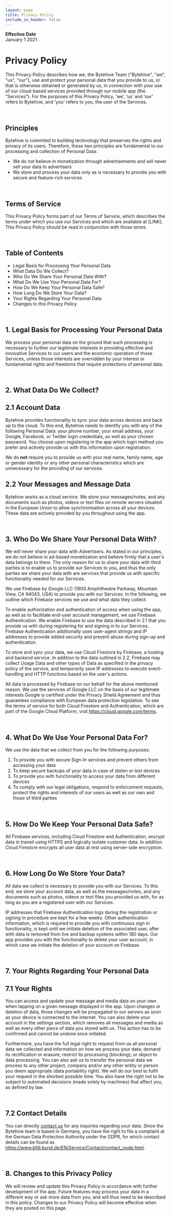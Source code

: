 ```yaml
---
layout: page
title: Privacy Policy
include_in_header: false
---
```


**Effective Date**  
January 1 2021

# Privacy Policy

This Privacy Policy describes how we, the Bytehive Team ("Bytehive", "we", "us", "our"), use and protect your personal data that you provide to us, or that is otherwise obtained or generated by us, in connection with your use of our cloud-based services provided through our mobile app (the “Services”). For the purposes of this Privacy Policy, ‘we’, ‘us’ and ‘our’ refers to Bytehive, and ‘you’ refers to you, the user of the Services.


<br>

## Principles

Bytehive is commited to building technology that preserves the rights and privacy of its users. Therefore, these two principles are fundamental to our processing and collection of Personal Data:

* We do not believe in monetization through advertisements and will never sell your data to advertisers
* We store and process your data only as is necessary to provide you with secure and feature-rich services


<br>

## Terms of Service

This Privacy Policy forms part of our Terms of Service, which describes the terms under which you use our Services and which are available at [LINK]. This Privacy Policy should be read in conjunction with those terms.


<br>

## Table of Contents

* Legal Basis for Processing Your Personal Data
* What Data Do We Collect?
* Who Do We Share Your Personal Data With?
* What Do We Use Your Personal Data For?
* How Do We Keep Your Personal Data Safe?
* How Long Do We Store Your Data?
* Your Rights Regarding Your Personal Data
* Changes to this Privacy Policy


<br>

## 1. Legal Basis for Processing Your Personal Data

We process your personal data on the ground that such processing is necessary to further our legitimate interests in providing effective and innovative Services to our users and the economic operation of those Services, unless those interests are overridden by your interest or fundamental rights and freedoms that require protections of personal data.


<br>

## 2. What Data Do We Collect? 

## 2.1 Account Data

Bytehive provides functionality to sync your data across devices and back up to the cloud. To this end, Bytehive needs to identify you with any of the following Personal Data: your phone number, your email address, your Google, Facebook, or Twitter login credentials, as well as your chosen password. You choose upon registering in the app which login method you prefer and actively provide us with this information upon registration. 

We do __not__ require you to provide us with your real name, family name, age or gender identity or any other personal characteristics which are unnecessary for the providing of our services.

## 2.2 Your Messages and Message Data

Bytehive works as a cloud service. We store your messages/notes, and any documents such as photos, videos or text files on remote servers situated in the European Union to allow synchronisation across all your devices. These data are actively provided by you throughout using the app.


<br>

## 3. Who Do We Share Your Personal Data With?

We will never share your data with Advertisers. As stated in our principles, we do not believe in ad-based monetization and believe firmly that a user's data belongs to them. The only reason for us to share your data with third parties is to enable us to provide our Services to you, and thus the only parties we share your data with are services that provide us with specific functionality needed for our Services.

We use Firebase by Google LLC (1600 Amphitheatre Parkway, Mountain View, CA 94043, USA) to provide you with our Services. In the following, we outline which Firebase services we use and what data they collect:

To enable authorization and authentication of access when using the app, as well as to facilitate end-user account management, we use Firebase Authentication. We enable Firebase to use the data described in 2.1 that you provide us with during registering for and signing in to our Services. Firebase Authentication additionally uses user-agent strings and IP addresses to provide added security and prevent abuse during sign-up and authentication.

To store and sync your data, we use Cloud Firestore by Firebase, a hosting and backend service. In addition to the data outlined in 2.2, Firebase may collect Usage Data and other types of Data as specified in the privacy policy of the service, and temporarily save IP addresses to execute event-handling and HTTP functions based on the user's actions. 

All data is processed by Firebase on our behalf for the above mentioned reason. We use the services of Google LLC on the basis of our legitimate interests Google is certified under the Privacy Shield Agreement and thus guarantees compliance with European data protection legislation. To see the terms of service for both Cloud Firestore and Authentication, which are part of the Google Cloud Platform, visit https://cloud.google.com/terms.


<br>

## 4. What Do We Use Your Personal Data For?

We use the data that we collect from you for the following purposes:

1. To provide you with secure Sign-In services and prevent others from accessing your data
2. To keep secure backups of your data in case of stolen or lost devices
3. To provide you with functionality to access your data from different devices
4. To  comply with our legal obligations, respond to enforcement requests, protect the rights and interests of our users as well as our own and those of third parties


<br>

## 5. How Do We Keep Your Personal Data Safe?

All Firebase services, including Cloud Firestore and Authentication, encrypt data in transit using HTTPS and logically isolate customer data. In addition Cloud Firestore encrypts all user data at rest using server-side encryption.


<br>

## 6. How Long Do We Store Your Data?

All data we collect is necessary to provide you with our Services. To this end, we store your account data, as well as the messages/notes, and any documents such as photos, videos or text files you provided us with, for as long as you are a registered user with our Services.

IP addresses that Firebase Authentication logs during the registration or signing in procedure are kept for a few weeks. Other authentication information, which is required to provide you with continuous sign in functionality, is kept until we initiate deletion of the associated user, after with data is removed from live and backup systems within 180 days. Our app provides you with the functionality to delete your user account, in which case we initiate the deletion of your account on Firebase. 


<br>

## 7. Your Rights Regarding Your Personal Data

## 7.1 Your Rights

You can access and update your message and media data on your own when tapping on a given message displayed in the app. Upon changes or deletion of data, those changes will be propagated to our servers as soon as your device is connected to the internet. You can also delete your account in the settings section, which removes all messages and media as well as every other piece of data you stored with us. This action has to be confirmed and cannot be undone once initiated.

Furthermore, you have the full legal right to request from us all personal data we collected and information on how we process your data; demand its rectification or erasure; restrict its processing (blocking); or object to data processing. You can also ask us to transfer the personal data we process to any other project, company and/or any other entity or person you deem appropriate (data portability right). We will do our best to fulfil your request in the shortest possible time. You also have the right not to be subject to automated decisions (made solely by machines) that affect you, as defined by law.


<br>

## 7.2 Contact Details

You can directly [contact us](mailto:bytehive.io@gmail.com) for any inquiries regarding your data. Since the Bytehive team is based in Germany, you have the right to file a complaint at the German Data Protection Authority under the GDPR, for which contact details can be found as https://www.bfdi.bund.de/EN/Service/Contact/contact_node.html.


<br>

## 8. Changes to this Privacy Policy

We will review and update this Privacy Policy in accordance with further development of the app. Future features may process your data in a different way or ask more data from you, and will thus need to be described in this policy. Changes to our Privacy Policy will become effective when they are posted on this page.